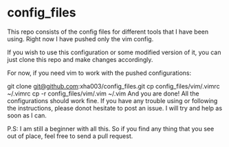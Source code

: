 # config_files
This repo consists of the config files for different tools that I have been using. Right now I have pushed only the vim config.

If you wish to use this configuration or some modified version of it, you can just clone this repo and make changes accordingly.

For now, if you need vim to work with the pushed configurations:

git clone git@github.com:xha003/config_files.git
cp config_files/vim/.vimrc ~/.vimrc
cp -r config_files/vim/.vim ~/.vim
And you are done! All the configurations should work fine. If you have any trouble using or following the instructions, please donot hesitate to post an issue. I will try and help as soon as I can.

P.S: I am still a beginner with all this. So if you find any thing that you see out of place, feel free to send a pull request.
